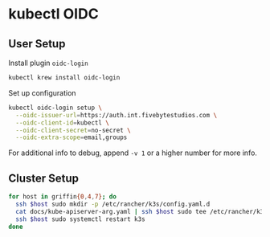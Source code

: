 # kubectl OIDC

## User Setup

Install plugin `oidc-login`

```sh
kubectl krew install oidc-login
```

Set up configuration

```sh
kubectl oidc-login setup \
  --oidc-issuer-url=https://auth.int.fivebytestudios.com \
  --oidc-client-id=kubectl \
  --oidc-client-secret=no-secret \
  --oidc-extra-scope=email,groups
```

For additional info to debug, append `-v 1` or a higher number for more info.

## Cluster Setup

```sh
for host in griffin{0,4,7}; do
  ssh $host sudo mkdir -p /etc/rancher/k3s/config.yaml.d
  cat docs/kube-apiserver-arg.yaml | ssh $host sudo tee /etc/rancher/k3s/config.yaml.d/kube-apiserver-arg.yaml
  ssh $host sudo systemctl restart k3s
done
```
